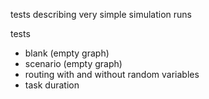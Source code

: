 tests describing very simple simulation runs

tests
- blank (empty graph)
- scenario (empty graph)
- routing with and without random variables
- task duration 
 
